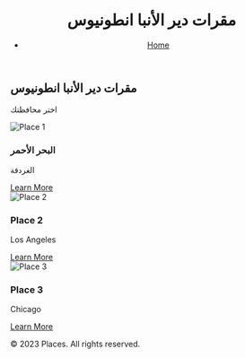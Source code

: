 <html>
  <head>
    <title>مقرات دير الأنبا انطونيوس</title>
    <link rel="stylesheet" href="style.css">
  </head>
  <body>
    <header>
      <div class="container">
        <h1>مقرات دير الأنبا انطونيوس</h1>
        <nav>          <ul>            <li><a href="index.html">Home</a></li>           </ul>        </nav>
      </div>
    </header>
    <main>
      <div class="container">
        <h2>مقرات دير الأنبا انطونيوس</h2>
        <p>اختر محافظتك</p>
        <div class="places">
          <div class="place">
            <img src="H:\DDMPV\Pictures\IMG_20230420_183254.jpg" alt="Place 1">
            <h3>البحر الأحمر</h3>
            <p>الغردقة</p>
            <a href="place1.html">Learn More</a>
          </div>
          <div class="place">
            <img src="place2.jpg" alt="Place 2">
            <h3>Place 2</h3>
            <p>Los Angeles</p>
            <a href="place2.html">Learn More</a>
          </div>
          <div class="place">
            <img src="place3.jpg" alt="Place 3">
            <h3>Place 3</h3>
            <p>Chicago</p>
            <a href="place3.html">Learn More</a>
          </div>
        </div>
      </div>
    </main>
    <footer>
      <div class="container">
        <p>&copy; 2023 Places. All rights reserved.</p>
      </div>
    </footer>
  </body>
</html>	
